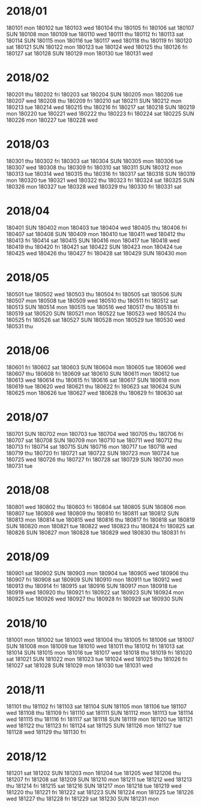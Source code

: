 # 2018/01
 180101 mon 
 180102 tue 
 180103 wed 
 180104 thu 
 180105 fri 
 180106 sat 
 180107 SUN 
 180108 mon 
 180109 tue 
 180110 wed 
 180111 thu 
 180112 fri 
 180113 sat 
 180114 SUN 
 180115 mon 
 180116 tue 
 180117 wed 
 180118 thu 
 180119 fri 
 180120 sat 
 180121 SUN 
 180122 mon 
 180123 tue 
 180124 wed 
 180125 thu 
 180126 fri 
 180127 sat 
 180128 SUN 
 180129 mon 
 180130 tue 
 180131 wed 
# 2018/02
 180201 thu 
 180202 fri 
 180203 sat 
 180204 SUN 
 180205 mon 
 180206 tue 
 180207 wed 
 180208 thu 
 180209 fri 
 180210 sat 
 180211 SUN 
 180212 mon 
 180213 tue 
 180214 wed 
 180215 thu 
 180216 fri 
 180217 sat 
 180218 SUN 
 180219 mon 
 180220 tue 
 180221 wed 
 180222 thu 
 180223 fri 
 180224 sat 
 180225 SUN 
 180226 mon 
 180227 tue 
 180228 wed 
# 2018/03
 180301 thu 
 180302 fri 
 180303 sat 
 180304 SUN 
 180305 mon 
 180306 tue 
 180307 wed 
 180308 thu 
 180309 fri 
 180310 sat 
 180311 SUN 
 180312 mon 
 180313 tue 
 180314 wed 
 180315 thu 
 180316 fri 
 180317 sat 
 180318 SUN 
 180319 mon 
 180320 tue 
 180321 wed 
 180322 thu 
 180323 fri 
 180324 sat 
 180325 SUN 
 180326 mon 
 180327 tue 
 180328 wed 
 180329 thu 
 180330 fri 
 180331 sat 
# 2018/04
 180401 SUN 
 180402 mon 
 180403 tue 
 180404 wed 
 180405 thu 
 180406 fri 
 180407 sat 
 180408 SUN 
 180409 mon 
 180410 tue 
 180411 wed 
 180412 thu 
 180413 fri 
 180414 sat 
 180415 SUN 
 180416 mon 
 180417 tue 
 180418 wed 
 180419 thu 
 180420 fri 
 180421 sat 
 180422 SUN 
 180423 mon 
 180424 tue 
 180425 wed 
 180426 thu 
 180427 fri 
 180428 sat 
 180429 SUN 
 180430 mon 
# 2018/05
 180501 tue 
 180502 wed 
 180503 thu 
 180504 fri 
 180505 sat 
 180506 SUN 
 180507 mon 
 180508 tue 
 180509 wed 
 180510 thu 
 180511 fri 
 180512 sat 
 180513 SUN 
 180514 mon 
 180515 tue 
 180516 wed 
 180517 thu 
 180518 fri 
 180519 sat 
 180520 SUN 
 180521 mon 
 180522 tue 
 180523 wed 
 180524 thu 
 180525 fri 
 180526 sat 
 180527 SUN 
 180528 mon 
 180529 tue 
 180530 wed 
 180531 thu 
# 2018/06
 180601 fri 
 180602 sat 
 180603 SUN 
 180604 mon 
 180605 tue 
 180606 wed 
 180607 thu 
 180608 fri 
 180609 sat 
 180610 SUN 
 180611 mon 
 180612 tue 
 180613 wed 
 180614 thu 
 180615 fri 
 180616 sat 
 180617 SUN 
 180618 mon 
 180619 tue 
 180620 wed 
 180621 thu 
 180622 fri 
 180623 sat 
 180624 SUN 
 180625 mon 
 180626 tue 
 180627 wed 
 180628 thu 
 180629 fri 
 180630 sat 
# 2018/07
 180701 SUN 
 180702 mon 
 180703 tue 
 180704 wed 
 180705 thu 
 180706 fri 
 180707 sat 
 180708 SUN 
 180709 mon 
 180710 tue 
 180711 wed 
 180712 thu 
 180713 fri 
 180714 sat 
 180715 SUN 
 180716 mon 
 180717 tue 
 180718 wed 
 180719 thu 
 180720 fri 
 180721 sat 
 180722 SUN 
 180723 mon 
 180724 tue 
 180725 wed 
 180726 thu 
 180727 fri 
 180728 sat 
 180729 SUN 
 180730 mon 
 180731 tue 
# 2018/08
 180801 wed 
 180802 thu 
 180803 fri 
 180804 sat 
 180805 SUN 
 180806 mon 
 180807 tue 
 180808 wed 
 180809 thu 
 180810 fri 
 180811 sat 
 180812 SUN 
 180813 mon 
 180814 tue 
 180815 wed 
 180816 thu 
 180817 fri 
 180818 sat 
 180819 SUN 
 180820 mon 
 180821 tue 
 180822 wed 
 180823 thu 
 180824 fri 
 180825 sat 
 180826 SUN 
 180827 mon 
 180828 tue 
 180829 wed 
 180830 thu 
 180831 fri 
# 2018/09
 180901 sat 
 180902 SUN 
 180903 mon 
 180904 tue 
 180905 wed 
 180906 thu 
 180907 fri 
 180908 sat 
 180909 SUN 
 180910 mon 
 180911 tue 
 180912 wed 
 180913 thu 
 180914 fri 
 180915 sat 
 180916 SUN 
 180917 mon 
 180918 tue 
 180919 wed 
 180920 thu 
 180921 fri 
 180922 sat 
 180923 SUN 
 180924 mon 
 180925 tue 
 180926 wed 
 180927 thu 
 180928 fri 
 180929 sat 
 180930 SUN 
# 2018/10
 181001 mon 
 181002 tue 
 181003 wed 
 181004 thu 
 181005 fri 
 181006 sat 
 181007 SUN 
 181008 mon 
 181009 tue 
 181010 wed 
 181011 thu 
 181012 fri 
 181013 sat 
 181014 SUN 
 181015 mon 
 181016 tue 
 181017 wed 
 181018 thu 
 181019 fri 
 181020 sat 
 181021 SUN 
 181022 mon 
 181023 tue 
 181024 wed 
 181025 thu 
 181026 fri 
 181027 sat 
 181028 SUN 
 181029 mon 
 181030 tue 
 181031 wed 
# 2018/11
 181101 thu 
 181102 fri 
 181103 sat 
 181104 SUN 
 181105 mon 
 181106 tue 
 181107 wed 
 181108 thu 
 181109 fri 
 181110 sat 
 181111 SUN 
 181112 mon 
 181113 tue 
 181114 wed 
 181115 thu 
 181116 fri 
 181117 sat 
 181118 SUN 
 181119 mon 
 181120 tue 
 181121 wed 
 181122 thu 
 181123 fri 
 181124 sat 
 181125 SUN 
 181126 mon 
 181127 tue 
 181128 wed 
 181129 thu 
 181130 fri 
# 2018/12
 181201 sat 
 181202 SUN 
 181203 mon 
 181204 tue 
 181205 wed 
 181206 thu 
 181207 fri 
 181208 sat 
 181209 SUN 
 181210 mon 
 181211 tue 
 181212 wed 
 181213 thu 
 181214 fri 
 181215 sat 
 181216 SUN 
 181217 mon 
 181218 tue 
 181219 wed 
 181220 thu 
 181221 fri 
 181222 sat 
 181223 SUN 
 181224 mon 
 181225 tue 
 181226 wed 
 181227 thu 
 181228 fri 
 181229 sat 
 181230 SUN 
 181231 mon 
